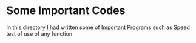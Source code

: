 
# Some Important Codes
In this directory I had written some of Important Programs such as Speed test of use of any function
